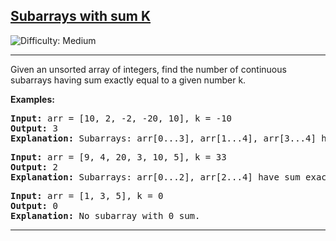 <h2><a href="https://www.geeksforgeeks.org/problems/subarrays-with-sum-k/1">Subarrays with sum K
</a></h2>  <img src='https://img.shields.io/badge/Difficulty-Medium-orange' alt='Difficulty: Medium' /><hr>

<p>Given an unsorted array of integers, find the number of continuous subarrays having sum exactly equal to a given number k.</p>


<b>Examples:</b>

<pre>
<b>Input:</b> arr = [10, 2, -2, -20, 10], k = -10
<b>Output:</b> 3
<b>Explanation:</b> Subarrays: arr[0...3], arr[1...4], arr[3...4] have sum exactly equal to -10.
</pre>

<pre>
<b>Input:</b> arr = [9, 4, 20, 3, 10, 5], k = 33
<b>Output:</b> 2
<b>Explanation:</b> Subarrays: arr[0...2], arr[2...4] have sum exactly equal to 33.
</pre>

<pre>
<b>Input:</b> arr = [1, 3, 5], k = 0
<b>Output:</b> 0
<b>Explanation:</b> No subarray with 0 sum.
</pre><hr>





